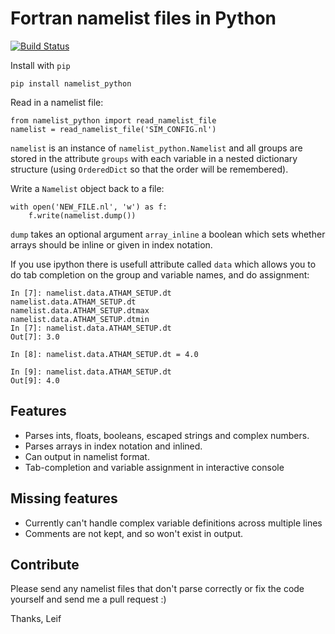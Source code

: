 # Fortran namelist files in Python

[![Build
Status](https://travis-ci.org/leifdenby/namelist_python.svg?branch=master)](https://travis-ci.org/leifdenby/namelist_python)

Install with `pip`

    pip install namelist_python

Read in a namelist file:
```
from namelist_python import read_namelist_file
namelist = read_namelist_file('SIM_CONFIG.nl')
```

`namelist` is an instance of `namelist_python.Namelist` and all groups are
stored in the attribute `groups` with each variable in a nested dictionary
structure (using `OrderedDict` so that the order will be remembered).

Write a `Namelist` object back to a file:
```
with open('NEW_FILE.nl', 'w') as f:
	f.write(namelist.dump())
```

`dump` takes an optional argument `array_inline` a boolean which sets whether
arrays should be inline or given in index notation.

If you use ipython there is usefull attribute called `data` which allows you to
do tab completion on the group and variable names, and do assignment:

```
In [7]: namelist.data.ATHAM_SETUP.dt
namelist.data.ATHAM_SETUP.dt
namelist.data.ATHAM_SETUP.dtmax
namelist.data.ATHAM_SETUP.dtmin
In [7]: namelist.data.ATHAM_SETUP.dt
Out[7]: 3.0

In [8]: namelist.data.ATHAM_SETUP.dt = 4.0

In [9]: namelist.data.ATHAM_SETUP.dt
Out[9]: 4.0
```

## Features
 - Parses ints, floats, booleans, escaped strings and complex numbers.
 - Parses arrays in index notation and inlined.
 - Can output in namelist format.
 - Tab-completion and variable assignment in interactive console

## Missing features
 - Currently can't handle complex variable definitions across multiple lines
 - Comments are not kept, and so won't exist in output.

## Contribute
Please send any namelist files that don't parse correctly or fix the code
yourself and send me a pull request :)

Thanks,
Leif
